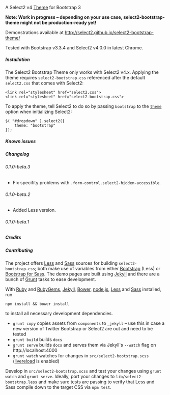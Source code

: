 A Select2 v4 [Theme](https://select2.github.io/examples.html#themes) for Bootstrap 3

**Note: Work in progress – depending on your use case, select2-bootstrap-theme might not be production-ready yet!**

Demonstrations available at
http://select2.github.io/select2-bootstrap-theme/

Tested with Bootstrap v3.3.4 and Select2 v4.0.0
in latest Chrome.

##### Installation

The Select2 Bootstrap Theme only works with Select2 v4.x. Applying the theme requires `select2-bootstrap.css` referenced after the default `select2.css` that comes with Select2:

    <link rel="stylesheet" href="select2.css">
    <link rel="stylesheet" href="select2-bootstrap.css">

To apply the theme, tell Select2 to do so by passing `bootstrap` to the [`theme`](https://select2.github.io/examples.html#themes) option when initializing Select2:

    $( "#dropdown" ).select2({
        theme: "bootstrap"
    });

##### Known issues

##### Changelog

###### 0.1.0-beta.3

 * Fix specifity problems with `.form-control.select2-hidden-accessible`.

###### 0.1.0-beta.2

 * Added Less version.

###### 0.1.0-beta.1

##### Credits

##### Contributing

The project offers [Less](http://lesscss.org/) and [Sass](http://sass-lang.com/) sources for building `select2-bootstrap.css`; both make use of variables from either [Bootstrap](https://github.com/twbs/bootstrap) (Less) or [Bootstrap for Sass](https://github.com/twbs/bootstrap-sass). The demo pages are built using [Jekyll](http://jekyllrb.com/) and there are a bunch of [Grunt](http://gruntjs.com/) tasks to ease development.

With [Ruby](https://www.ruby-lang.org/en/downloads/) and [RubyGems](http://rubygems.org/pages/download), [Jekyll](http://jekyllrb.com/), [Bower](http://bower.io/), [node.js](http://nodejs.org/), [Less](http://lesscss.org/) and [Sass](http://sass-lang.com/) installed, run

    npm install && bower install

to install all necessary development dependencies.

 * `grunt copy` copies assets from `components` to `_jekyll` – use this in case a new version of Twitter Bootstrap or Select2 are out and need to be tested
 * `grunt build` builds `docs`
 * `grunt serve` builds `docs` and serves them via Jekyll's `--watch` flag on http://localhost:4000
 * `grunt watch` watches for changes in `src/select2-bootstrap.scss` ([livereload](https://github.com/gruntjs/grunt-contrib-watch#optionslivereload) is enabled)

Develop in `src/select2-bootstrap.scss` and test your changes using `grunt watch` and `grunt serve`. Ideally, port your changes to `lib/select2-bootstrap.less` and make sure tests are passing to verify that Less and Sass compile down to the target CSS via `npm test`.
